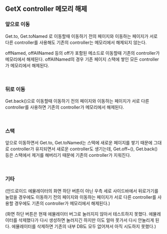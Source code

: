 ## GetX controller 메모리 해제

### 앞으로 이동

Get.to, Get.toNamed 로 이동할때 이동하기 전의 페이지와 이동하는 페이지가 서로 다른 controller를 사용해도 기존의 controller는 메모리에서 해제되지 않는다.

offNamed, offAllNamed 등의 off가 포함된 메소드로 이동할때 기존의 controller가 메모리에서 해제된다. offAllNamed의 경우 기존 페이지 스택에 쌓인 모든 controller가 메모리에서 해제된다.

<br>

### 뒤로 이동

Get.back()으로 이동할때 이동하기 전의 페이지와 이동하는 페이지가 서로 다른 controller를 사용하면 기존의 controller가 메모리에서 해제된다.

<br>

### 스택

앞으로 이동하면서 Get.to, Get.toNamed는 스택에 새로운 페이지를 쌓기 때문에 그대로 controller가 유지되면서 새로운 controller도 생기는데, Get.off~(), Get.back() 등은 스택에서 제거를 해버리기 때문에 기존의 controller가 지워진다.

<br>

### 기타

(안드로이드 에뮬레이터의 화면 하단 버튼이 아닌 우측 세로 사이드바에서 뒤로가기를 눌렀을 경우에도 이동하기 전의 페이지와 이동하는 페이지가 서로 다른 controller를 사용할 경우에도 기존의 controller가 메모리에서 해제된다.)

(화면 하단 버튼은 현재 에뮬레이터 버그로 눌러지지 않아서 테스트하지 못했다. 에뮬레이터를 삭제했다가 다시 생성하면 눌러지긴 하지만 이도 얼마 못가서 다시 안눌리게 된다. 에뮬레이터를 삭제하면 기존의 내부 DB도 모두 없어져서 아직 시도하지 못했다.)